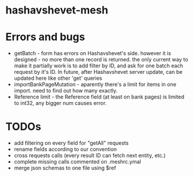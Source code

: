 # hashavshevet-mesh


# Errors and bugs
- getBatch - form has errors on Hashavshevet's side. however it is designed - no more than one record is returned. the only current way to make it partially work is to add filter by ID, and ask for one batch each request by it's ID. In future, after Hashavshevet server update, can be updated here like other 'get' queries
- importBankPageMutation - aparently there's a limit for items in one import. need to find out how many exactly.
- Reference limit - the Reference field (at least on bank pages) is limited to int32, any bigger num causes error.


# TODOs
- add filtering on every field for "getAll" requests
- rename fields according to our convention
- cross requests calls (every result ID can fetch next entity, etc.)
- complete missing calls commented on .meshrc.ymal
- merge json schemas to one file using $ref